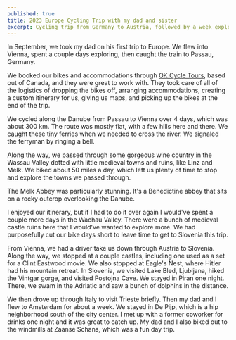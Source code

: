```yaml
---
published: true
title: 2023 Europe Cycling Trip with my dad and sister
excerpt: Cycling trip from Germany to Austria, followed by a week exploring Austria, Slovenia, Italy, and the Netherlands
---
```


In September, we took my dad on his first trip to Europe. We flew into Vienna, spent a couple days exploring, then
caught the train to Passau, Germany. 

We booked our bikes and accommodations through [OK Cycle Tours](https://okcycletours.com/tours), based out 
of Canada, and they were great to work with. They took care of all of the logistics of dropping the bikes off,
arranging accommodations, creating a custom itinerary for us, giving us maps, and picking up the bikes at the end of the trip.

We cycled along the Danube from Passau to Vienna over 4 days, which was about 300 km. 
The route was mostly flat, with a few hills here and there. We caught these tiny ferries when we needed to cross the river.
We signaled the ferryman by ringing a bell.

Along the way, we passed through some gorgeous wine country in the Wassau Valley dotted with little medieval towns and ruins, like Linz and Melk. 
We biked about 50 miles a day, which left us plenty of time to stop and explore the towns we passed through.

The Melk Abbey was particularly stunning. It's a Benedictine abbey that sits on a rocky outcrop overlooking the Danube.

I enjoyed our itinerary, but if I had to do it over again I would've spent a couple more days in the Wachau Valley.
There were a bunch of medieval castle ruins here that I would've wanted to explore more. We had purposefully cut our 
bike days short to leave time to get to Slovenia this trip. 

From Vienna, we had a driver take us down through Austria to Slovenia. Along the way, we stopped at a couple castles,
including one used as a set for a Clint Eastwood movie. We also stopped at Eagle's Nest, where Hitler had his mountain retreat. 
In Slovenia, we visited Lake Bled, Ljubljana, hiked the Vintgar gorge, and visited Postojna Cave. 
We stayed in Piran one night. There, we swam in the Adriatic and saw a bunch of dolphins in the distance.

We then drove up through Italy to visit Trieste briefly. Then my dad and I flew to Amsterdam for about a week. 
We stayed in De Pijp, which is a hip neighborhood south of the city center. I met up with a former coworker for drinks one night 
and it was great to catch up. My dad and I also biked out to the windmills at Zaanse Schans, which was a fun day trip.
